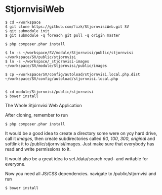 StjornvisiWeb
=============







	$ cd ~/workspace
	$ git clone https://github.com/fizk/StjornvisiWeb.git SV
	$ git submodule init
	$ git submodule -q foreach git pull -q origin master

    $ php composer.phar install

	$ ln -s ~/workspace/SV/module/Stjornvisi/public/stjornvisi ~/workspace/SV/public/stjornvisi
	$ ln -s ~/workspace/_stjornvisi-images ~/workspace/SV/module/Stjornvisi/public/images

	$ cp ~/workspace/SV/config/autoload/stjornvisi.local.php.dist ~/workspace/SV/config/autoload/stjornvisi.local.php


    $ cd module/Stjornvisi/public/stjornvisi
    $ bower install


The Whole Stjórnvísi Web Application

After cloning, remember to run

    $ php composer.phar install

It would be a good idea to create a directory some were on yoy hard drive, call it *images*, then create subdirectories
called *60*, *100*, *300*, *original* and softlink it to /public/stjornvisi/images. Just make sure that everybody has
read and write permissions to it.

It would also be a great idea to set /data/search read- and writable for everyone.

Now you need all JS/CSS dependencies. navigate to /public/stjornvisi and run

    $ bower install


